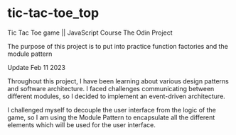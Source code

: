 # tic-tac-toe_top
Tic Tac Toe game || JavaScript Course The Odin Project

The purpose of this project is to put into practice function factories and the module pattern

Update Feb 11 2023

Throughout this project, I have been learning about various design patterns and software architecture. I faced challenges communicating between different modules, so I decided to implement an event-driven architecture.

I challenged myself to decouple the user interface from the logic of the game, so I am using the Module Pattern to encapsulate all the different elements which will be used for the user interface.